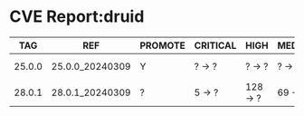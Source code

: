 # CVE Report:druid
|  TAG   |       REF       | PROMOTE | CRITICAL |   HIGH   | MEDIUM  |   LOW   | UNKNOWN |
|--------|-----------------|---------|----------|----------|---------|---------|---------|
| 25.0.0 | 25.0.0_20240309 | Y       | ? -> ?   | ? -> ?   | ? -> ?  | ? -> ?  | ? -> ?  |
| 28.0.1 | 28.0.1_20240309 | ?       | 5 -> ?   | 128 -> ? | 69 -> ? | 29 -> ? | 0 -> ?  |
